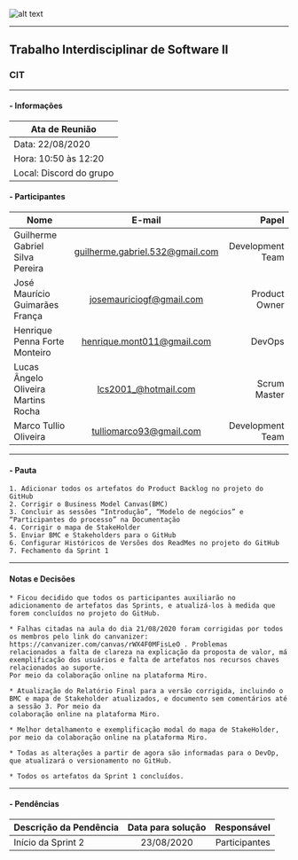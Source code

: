 ![alt text](https://raw.githubusercontent.com/icei-pucminas/plf-es-2020-2-tiii-0940100-cit/master/Artefatos/images/logoPucAtaReuniao.png?token=AL2ND3ZU4I2OLQNIM3TH76C7KOU4A "Logo Puc")

***

Trabalho Interdisciplinar de Software II
------
### CIT

___


####  - Informações
| Ata de Reunião          |
| -------------           |
| Data: 22/08/2020        |
| Hora: 10:50 às 12:20    |
| Local: Discord do grupo |

#### - Participantes
| Nome                                 | E-mail                          | Papel            |
| -------------                        | :-------------:                 | -----:           |
| Guilherme Gabriel Silva Pereira      | guilherme.gabriel.532@gmail.com | Development Team |
| José Maurício Guimarães França       | josemauriciogf@gmail.com        | Product Owner    |
| Henrique Penna Forte Monteiro        | henrique.mont011@gmail.com      | DevOps           |
| Lucas  Ângelo Oliveira Martins Rocha | lcs2001_@hotmail.com            | Scrum Master     |
| Marco Tullio Oliveira                | tulliomarco93@gmail.com         | Development Team |

___

#### - Pauta
    1. Adicionar todos os artefatos do Product Backlog no projeto do GitHub
    2. Corrigir o Business Model Canvas(BMC)
    3. Concluir as sessões “Introdução”, “Modelo de negócios” e “Participantes do processo” na Documentação
    4. Corrigir o mapa de StakeHolder
    5. Enviar BMC e Stakeholders para o GitHub
    6. Configurar Históricos de Versões dos ReadMes no projeto do GitHub
    7. Fechamento da Sprint 1

___

#### Notas e Decisões
    * Ficou decidido que todos os participantes auxiliarão no adicionamento de artefatos das Sprints, e atualizá-los à medida que forem concluídos no projeto do GitHub.

    * Falhas citadas na aula do dia 21/08/2020 foram corrigidas por todos os membros pelo link do canvanizer: https://canvanizer.com/canvas/rWX4F0MFisLeO . Problemas
    relacionados a falta de clareza na explicação da proposta de valor, má exemplificação dos usuários e falta de artefatos nos recursos chaves relacionados ao suporte.
    Por meio da colaboração online na plataforma Miro.

    * Atualização do Relatório Final para a versão corrigida, incluindo o BMC e mapa de Stakeholder atualizados, e documento sem comentários até a sessão 3. Por meio da
    colaboração online na plataforma Miro. 

    * Melhor detalhamento e exemplificação modal do mapa de StakeHolder, por meio da colaboração online na plataforma Miro. 

    * Todas as alterações a partir de agora são informadas para o DevOp, que atualizará o versionamento no GitHub.

    * Todos os artefatos da Sprint 1 concluídos.

___

#### - Pendências

| Descrição da Pendência               | Data para solução               | Responsável      |
| -------------                        | :-------------:                 | -----:           |
| Início da Sprint 2                   | 23/08/2020                      | Participantes    |
